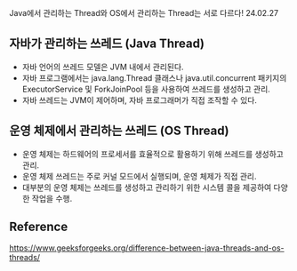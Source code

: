 Java에서 관리하는 Thread와 OS에서 관리하는 Thread는 서로 다르다!
24.02.27

## 자바가 관리하는 쓰레드 (Java Thread)
- 자바 언어의 쓰레드 모델은 JVM 내에서 관리된다. 
- 자바 프로그램에서는 java.lang.Thread 클래스나 java.util.concurrent 패키지의 ExecutorService 및 ForkJoinPool 등을 사용하여 쓰레드를 생성하고 관리. 
- 자바 쓰레드는 JVM이 제어하며, 자바 프로그래머가 직접 조작할 수 있다.

## 운영 체제에서 관리하는 쓰레드 (OS Thread) 
- 운영 체제는 하드웨어의 프로세서를 효율적으로 활용하기 위해 쓰레드를 생성하고 관리.
- 운영 체제 쓰레드는 주로 커널 모드에서 실행되며, 운영 체제가 직접 관리.
- 대부분의 운영 체제는 쓰레드를 생성하고 관리하기 위한 시스템 콜을 제공하여 다양한 작업을 수행.

## Reference
https://www.geeksforgeeks.org/difference-between-java-threads-and-os-threads/